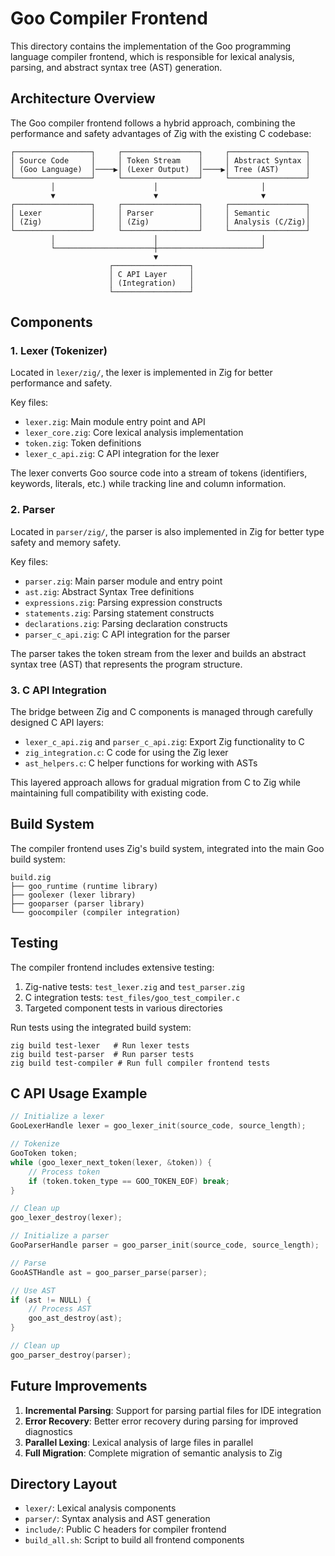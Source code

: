 # Goo Compiler Frontend

This directory contains the implementation of the Goo programming language compiler frontend, which is responsible for lexical analysis, parsing, and abstract syntax tree (AST) generation.

## Architecture Overview

The Goo compiler frontend follows a hybrid approach, combining the performance and safety advantages of Zig with the existing C codebase:

```
┌─────────────────┐     ┌─────────────────┐     ┌─────────────────┐
│ Source Code     │     │ Token Stream    │     │ Abstract Syntax │
│ (Goo Language)  │────▶│ (Lexer Output)  │────▶│ Tree (AST)      │
└─────────────────┘     └─────────────────┘     └─────────────────┘
         │                      │                       │
         ▼                      ▼                       ▼
┌─────────────────┐     ┌─────────────────┐     ┌─────────────────┐
│ Lexer           │     │ Parser          │     │ Semantic        │
│ (Zig)           │     │ (Zig)           │     │ Analysis (C/Zig)│
└─────────────────┘     └─────────────────┘     └─────────────────┘
         │                      │                       │
         └──────────────────────┼───────────────────────┘
                                ▼
                      ┌─────────────────┐
                      │ C API Layer     │
                      │ (Integration)   │
                      └─────────────────┘
```

## Components

### 1. Lexer (Tokenizer)

Located in `lexer/zig/`, the lexer is implemented in Zig for better performance and safety.

Key files:
- `lexer.zig`: Main module entry point and API
- `lexer_core.zig`: Core lexical analysis implementation 
- `token.zig`: Token definitions
- `lexer_c_api.zig`: C API integration for the lexer

The lexer converts Goo source code into a stream of tokens (identifiers, keywords, literals, etc.) while tracking line and column information.

### 2. Parser

Located in `parser/zig/`, the parser is also implemented in Zig for better type safety and memory safety.

Key files:
- `parser.zig`: Main parser module and entry point
- `ast.zig`: Abstract Syntax Tree definitions
- `expressions.zig`: Parsing expression constructs
- `statements.zig`: Parsing statement constructs
- `declarations.zig`: Parsing declaration constructs
- `parser_c_api.zig`: C API integration for the parser

The parser takes the token stream from the lexer and builds an abstract syntax tree (AST) that represents the program structure.

### 3. C API Integration

The bridge between Zig and C components is managed through carefully designed C API layers:

- `lexer_c_api.zig` and `parser_c_api.zig`: Export Zig functionality to C
- `zig_integration.c`: C code for using the Zig lexer
- `ast_helpers.c`: C helper functions for working with ASTs

This layered approach allows for gradual migration from C to Zig while maintaining full compatibility with existing code.

## Build System

The compiler frontend uses Zig's build system, integrated into the main Goo build system:

```
build.zig
├── goo_runtime (runtime library)
├── goolexer (lexer library)
├── gooparser (parser library)
└── goocompiler (compiler integration)
```

## Testing

The compiler frontend includes extensive testing:

1. Zig-native tests: `test_lexer.zig` and `test_parser.zig`
2. C integration tests: `test_files/goo_test_compiler.c`
3. Targeted component tests in various directories

Run tests using the integrated build system:
```
zig build test-lexer   # Run lexer tests
zig build test-parser  # Run parser tests  
zig build test-compiler # Run full compiler frontend tests
```

## C API Usage Example

```c
// Initialize a lexer
GooLexerHandle lexer = goo_lexer_init(source_code, source_length);

// Tokenize
GooToken token;
while (goo_lexer_next_token(lexer, &token)) {
    // Process token
    if (token.token_type == GOO_TOKEN_EOF) break;
}

// Clean up
goo_lexer_destroy(lexer);

// Initialize a parser
GooParserHandle parser = goo_parser_init(source_code, source_length);

// Parse
GooASTHandle ast = goo_parser_parse(parser);

// Use AST
if (ast != NULL) {
    // Process AST
    goo_ast_destroy(ast);
}

// Clean up
goo_parser_destroy(parser);
```

## Future Improvements

1. **Incremental Parsing**: Support for parsing partial files for IDE integration
2. **Error Recovery**: Better error recovery during parsing for improved diagnostics
3. **Parallel Lexing**: Lexical analysis of large files in parallel
4. **Full Migration**: Complete migration of semantic analysis to Zig

## Directory Layout

- `lexer/`: Lexical analysis components
- `parser/`: Syntax analysis and AST generation
- `include/`: Public C headers for compiler frontend
- `build_all.sh`: Script to build all frontend components
